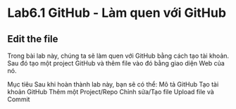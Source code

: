 # Lab6.1 GitHub - Làm quen với GitHub 

## Edit the file 

Trong bài lab này, chúng ta sẽ làm quen với GitHub bằng cách tạo tài khoản. Sau đó tạo một project GitHub và thêm file vào đó bằng giao diện Web của nó.

Mục tiêu
Sau khi hoàn thành lab này, bạn sẽ có thể:
Mô tả GitHub
Tạo tài khoản GitHub
Thêm một Project/Repo
Chỉnh sửa/Tạo file
Upload file và Commit
